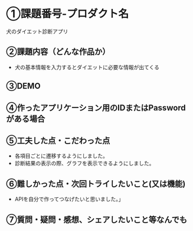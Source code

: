 # ①課題番号-プロダクト名

犬のダイエット診断アプリ

## ②課題内容（どんな作品か）

- 犬の基本情報を入力するとダイエットに必要な情報が出てくる

## ③DEMO

## ④作ったアプリケーション用のIDまたはPasswordがある場合


## ⑤工夫した点・こだわった点

- 各項目ごとに遷移するようにしました。
- 診断結果の表示の際、グラフを表示できるようにしました。

## ⑥難しかった点・次回トライしたいこと(又は機能)

- APIを自分で作ってつなげたいと思いました。」

## ⑦質問・疑問・感想、シェアしたいこと等なんでも

